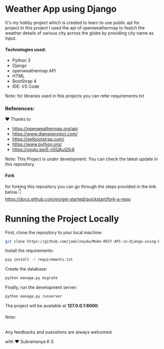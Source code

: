 # Weather App using Django

It's my hobby project which is created to learn to use public api for project.In this project I used the api of openweathermap to featch the weather details of various city across the globe by providing city name as input.

#### Technologies used:
* Python 3
* Django
* openweathermap API
* HTML
* BootStrap 4
* IDE: VS Code

Note: for libraries used in this projects you can refer requirements.txt

### References:
&hearts; Thanks to
* https://openweathermap.org/api
* https://www.djangoproject.com/
* https://getbootstrap.com/
* https://www.python.org/
* https://youtu.be/E-n5QAuQSr8


Note: This Project is under development. You can check the latest update in this repository.

#### Fork
for forking this repository you can  go through the steps provided in the link below.:point_down:
<br>https://docs.github.com/en/get-started/quickstart/fork-a-repo 

# Running the Project Locally

First, clone the repository to your local machine:

```bash
git clone https://github.com/jamilnoyda/Make-REST-API-in-Django-using-Django-REST-Framework..git
```

Install the requirements:

```bash
pip install -r requirements.txt
```

Create the database:

```bash
python manage.py migrate
```

Finally, run the development server:

```bash
python manage.py runserver
```

The project will be available at **127.0.0.1:8000**.

###### Note:
Any feedbacks and suesstions are always welcomed.




with &hearts; Subramanya K S
